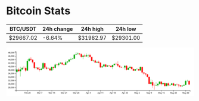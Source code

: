 # Bitcoin Stats

BTC/USDT|24h change|24h high|24h low|
|---|---|---|---|
|$29667.02|-6.64%|$31982.97|$29301.00|

<img src="./chart.svg">
